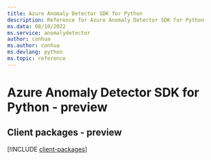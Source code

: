 ```yaml
---
title: Azure Anomaly Detector SDK for Python
description: Reference for Azure Anomaly Detector SDK for Python
ms.data: 08/10/2022
ms.service: anomalydetector
author: conhua
ms.author: conhua
ms.devlang: python
ms.topic: reference
---
```

# Azure Anomaly Detector SDK for Python - preview

## Client packages - preview
[!INCLUDE [client-packages](anomaly-detector-client-index.md)]